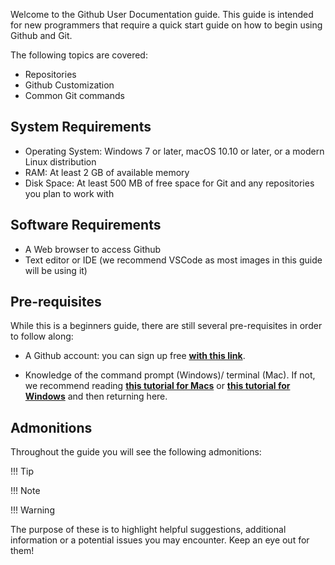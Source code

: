 

Welcome to the Github User Documentation guide. This guide is intended for new programmers that require a quick start guide on how to begin using Github and Git.

The following topics are covered:

- Repositories 
- Github Customization 
- Common Git commands

## System Requirements

- Operating System: Windows 7 or later, macOS 10.10 or later, or a modern Linux distribution
- RAM: At least 2 GB of available memory
- Disk Space: At least 500 MB of free space for Git and any repositories you plan to work with

## Software Requirements 

- A Web browser to access Github
- Text editor or IDE (we recommend VSCode as most images in this guide will be using it)

## Pre-requisites 

While this is a beginners guide, there are still several pre-requisites in order to follow along:

- A Github account: you can sign up free [**with this link**](https://github.com/join).

- Knowledge of the command prompt (Windows)/ terminal (Mac). If not, we recommend reading [**this tutorial for Macs**](https://support.apple.com/en-ca/guide/terminal/welcome/mac) or [**this tutorial for Windows**](https://www.freecodecamp.org/news/command-line-commands-cli-tutorial/) and then returning here.

## Admonitions

Throughout the guide you will see the following admonitions:

!!! Tip

!!! Note

!!! Warning

The purpose of these is to highlight helpful suggestions, additional information or a potential issues you may encounter. Keep an eye out for them!